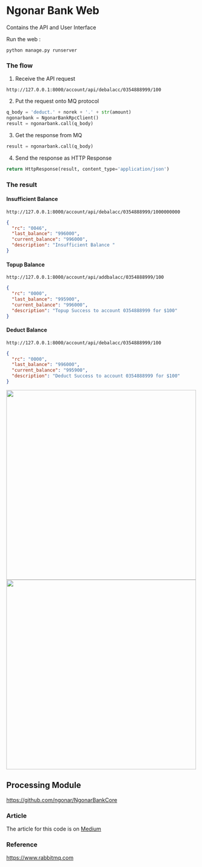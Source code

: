 # Ngonar Bank Web

Contains the API and User Interface

Run the web :
```commandline
python manage.py runserver
```

### The flow 
1. Receive the API request 
```commandline
http://127.0.0.1:8000/account/api/debalacc/0354888999/100
```

2. Put the request onto MQ protocol
```python
q_body = 'deduct.' + norek + '.' + str(amount)
ngonarbank = NgonarBankRpcClient()
result = ngonarbank.call(q_body)
```
3. Get the response from MQ
```python
result = ngonarbank.call(q_body)
```
4. Send the response as HTTP Response
```python
return HttpResponse(result, content_type='application/json')
```

### The result

#### Insufficient Balance 
```commandline
http://127.0.0.1:8000/account/api/debalacc/0354888999/1000000000
```
```json
{
  "rc": "0046",
  "last_balance": "996000",
  "current_balance": "996000",
  "description": "Insufficient Balance "
}
```

#### Topup Balance
```commandline
http://127.0.0.1:8000/account/api/addbalacc/0354888999/100
```
```json
{
  "rc": "0000",
  "last_balance": "995900",
  "current_balance": "996000",
  "description": "Topup Success to account 0354888999 for $100"
}
```

#### Deduct Balance
```commandline
http://127.0.0.1:8000/account/api/debalacc/0354888999/100
```
```json
{
  "rc": "0000",
  "last_balance": "996000",
  "current_balance": "995900",
  "description": "Deduct Success to account 0354888999 for $100"
}
```

<img src="https://miro.medium.com/v2/resize:fit:1400/format:webp/1*hLfckEU_gXwaU9es6VXOYg.png" width="500" >

<img src="https://miro.medium.com/v2/resize:fit:1400/format:webp/1*dcvNNQvMLUOoxZjUTu7EYw.png" width="500" >


## Processing Module
https://github.com/ngonar/NgonarBankCore

### Article
The article for this code is on [Medium](https://medium.com/@ngonar/one-concurrency-recipe-with-mq-flavored-line-81259a1c25e2)

### Reference 
https://www.rabbitmq.com







